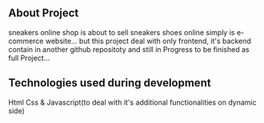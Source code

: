 ## About Project

sneakers online shop is about to sell sneakers shoes online simply is e-commerce website...
but this project deal with only frontend, it's backend contain in another github repositoty and still in Progress to be finished as full Project...

## Technologies used during development

Html
Css & 
Javascript(to deal with it's additional functionalities on dynamic side)
